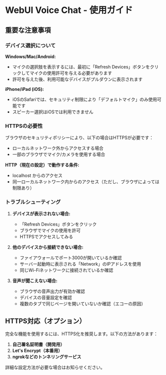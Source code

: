 # WebUI Voice Chat - 使用ガイド

## 重要な注意事項

### デバイス選択について

**Windows/Mac/Android:**
- マイクの選択肢を表示するには、最初に「Refresh Devices」ボタンをクリックしてマイクの使用許可を与える必要があります
- 許可を与えた後、利用可能なデバイスがプルダウンに表示されます

**iPhone/iPad (iOS):**
- iOSのSafariでは、セキュリティ制限により「デフォルトマイク」のみ使用可能です
- スピーカー選択はiOSでは利用できません

### HTTPSの必要性

ブラウザのセキュリティポリシーにより、以下の場合はHTTPSが必要です：
- ローカルネットワーク外からアクセスする場合
- 一部のブラウザでマイク/カメラを使用する場合

**HTTP（現在の設定）で動作する条件:**
- localhost からのアクセス
- 同一ローカルネットワーク内からのアクセス（ただし、ブラウザによっては制限あり）

### トラブルシューティング

1. **デバイスが表示されない場合:**
   - 「Refresh Devices」ボタンをクリック
   - ブラウザでマイクの使用を許可
   - HTTPSでアクセスしてみる

2. **他のデバイスから接続できない場合:**
   - ファイアウォールでポート3000が開いているか確認
   - サーバー起動時に表示される「Network」のIPアドレスを使用
   - 同じWi-Fiネットワークに接続されているか確認

3. **音声が聞こえない場合:**
   - ブラウザの音声出力が有効か確認
   - デバイスの音量設定を確認
   - 複数のタブで同じページを開いていないか確認（エコーの原因）

## HTTPS対応（オプション）

完全な機能を使用するには、HTTPS化を推奨します。以下の方法があります：

1. **自己署名証明書（開発用）**
2. **Let's Encrypt（本番用）**
3. **ngrokなどのトンネリングサービス**

詳細な設定方法が必要な場合はお知らせください。